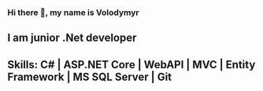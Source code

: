 ### Hi there 👋, my name is Volodymyr

## I am junior .Net developer

## Skills: C# | ASP.NET Core | WebAPI | MVC | Entity Framework | MS SQL Server | Git
 
